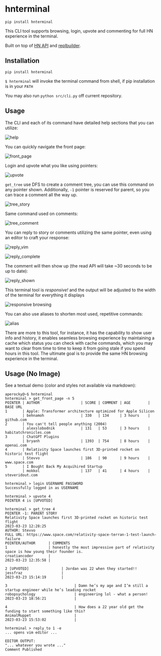 # hnterminal

`pip install hnterminal`

This CLI tool supports browsing, login, upvote and commenting for full HN experience in the terminal.

Built on top of [HN API](https://github.com/HackerNews/API) and [replbuilder](https://github.com/Aperocky/replbuilder).

## Installation

`pip install hnterminal`

`$ hnterminal` will invoke the terminal command from shell, if pip installation is in your `PATH`

You may also run `python src/cli.py` off current repository.

## Usage

The CLI and each of its command have detailed help sections that you can utilize:

![help](images/help.jpg)

You can quickly navigate the front page:

![front_page](images/front_page.jpg)

Login and upvote what you like using pointers:

![upvote](images/login.jpg)

`get_tree` use DFS to create a comment tree, you can use this command on any pointer shown. Additionally, `-1` pointer is reserved for parent, so you can trace a comment all the way up.

![tree_story](images/get_tree_story.jpg)

Same command used on comments:

![tree_comment](images/get_tree_comment.jpg)

You can reply to story or comments utilizing the same pointer, even using an editor to craft your response:

![reply_vim](images/reply_vim.jpg)

![reply_complete](images/replied.jpg)

The comment will then show up (the read API will take ~30 seconds to be up to date):

![reply_shown](images/reply_shown.jpg)

This terminal tool is *responsive!* and the output will be adjusted to the width of the terminal for everything it displays

![responsive browsing](images/responsive_term.jpg)

You can also use aliases to shorten most used, repetitive commands:

![alias](images/alias.jpg)

There are more to this tool, for instance, it has the capability to show user info and history, it enables seamless browsing experience by maintaining a cache which status you can check with cache commands, which you may want to clear from time to time to keep it from going stale if you spend hours in this tool. The ultimate goal is to provide the same HN browsing experience in the terminal.

## Usage (No Image)

See a textual demo (color and styles not available via markdown):

```
aperocky@~$ hnterminal
hnterminal > get_front_page -n 5
POINTER | AUTHOR                   | SCORE | COMMENT | AGE        | BASE URL
1       | Apple: Transformer architecture optimized for Apple Silicon
        | behnamoh                 | 330   | 134     | 3 hours    | github.com
2       | You can't tell people anything (2004)
        | alexslobodnik            | 131   | 53      | 3 hours    | habitatchronicles.com
3       | ChatGPT Plugins
        | bryanh                   | 1393  | 754     | 8 hours    | openai.com
4       | Relativity Space launches first 3D-printed rocket on historic test flight
        | Stevvo                   | 186   | 90      | 9 hours    | www.space.com
5       | I Bought Back My Acquihired Startup
        | mokkol                   | 137   | 41      | 4 hours    | steveridout.com

hnterminal > login USERNAME PASSWORD
Successfully logged in as USERNAME

hnterminal > upvote 4
POINTER 4 is [UPVOTED]

hnterminal > get_tree 4
POINTER -1: PARENT STORY
Relativity Space launches first 3D-printed rocket on historic test flight
2023-03-23 12:28:25
AUTHOR: Stevvo
FULL URL: https://www.space.com/relativity-space-terran-1-test-launch-failure
POINTER/AUTHOR      | COMMENTS
1                   | honestly the most impressive part of relativity space is how young their founder is.
croatiancoder       | 
2023-03-23 12:35:58 | 

2 [UPVOTED]               | Jordan was 22 when they started!!
jessfraz                  | 
2023-03-23 15:14:19       | 

3                               | Damn he’s my age and I’m still a startup engineer while he’s leading rocket
robopsychology                  | engineering lol - what a person!
2023-03-23 18:56:21             | 

4                               | How does a 22 year old get the funding to start something like this?
AnimalMuppet                    | 
2023-03-23 15:53:02             | 

hnterminal > reply_to 1 -e
... opens vim editor ...

EDITOR OUTPUT:
"... whatever you wrote ..."
Comment Published
```
